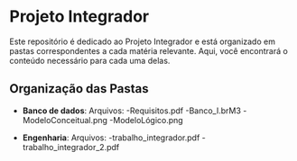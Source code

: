 # Projeto Integrador

Este repositório é dedicado ao Projeto Integrador e está organizado em pastas correspondentes a cada matéria relevante. Aqui, você encontrará o conteúdo necessário para cada uma delas.

## Organização das Pastas

- **Banco de dados**: 
  Arquivos:
   -Requisitos.pdf
   -Banco_I.brM3
   -ModeloConceitual.png
   -ModeloLógico.png

- **Engenharia**: 
  Arquivos:
   -trabalho_integrador.pdf
   -trabalho_integrador_2.pdf


